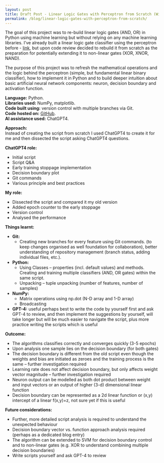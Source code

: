 ```yaml
---
layout: post
title: Draft Post - Linear Logic Gates with Perceptron from Scratch (WiP)
permalink: /blog/linear-logic-gates-with-perceptron-from-scratch/
---
```


The goal of this project was to re-build linear logic gates (AND, OR) in Python using machine learning but without relying on any machine learning libraries. I’ve already built a linear logic gate classifier using the perceptron before - [link](#), but upon code review decided to rebuild it from scratch as the preparation for potentially extending it to non-linear gates (XOR, XNOR, NAND).

The purpose of this project was to refresh the mathematical operations and the logic behind the perceptron (simple, but fundamental linear binary classifier), how to implement it in Python and to build deeper intuition about basic artificial neural network components: neuron, decision boundary and activation function.

**Language:** Python.  
**Libraries used:** NumPy, matplotlib.  
**Code built using:** version control with multiple branches via Git.  
**Code hosted on:** [GitHub](#).  
**AI assistance used:** ChatGPT4.  

**Approach:**  
Instead of creating the script from scratch I used ChatGPT4 to create it for me and then dissected the script asking ChatGPT4 questions.

**ChatGPT4 role:**
- Initial script
- Script Q&A
- Early training stoppage implementation
- Decision boundary plot
- Git commands
- Various principle and best practices

**My role:**
- Dissected the script and compared it my old version
- Added epoch counter to the early stoppage
- Version control
- Analysed the performance

**Things learnt:**
- **Git:**
  - Creating new branches for every feature using Git commands. (to keep changes organised as well foundation for collaboration), better understanding of repository management (branch status, adding individual files, etc.).
- **Python:**
  - Using Classes – properties (incl. default values) and methods. Creating and training multiple classifiers (AND, OR gates) within the same script.
  - Unpacking – tuple unpacking (number of features, number of samples)
- **NumPy:**
  - Matrix operations using np.dot (N-D array and 1-D array)
  - Broadcasting
- **GPT-4:** useful perhaps best to write the code by yourself first and ask GPT-4 to review, and then implement the suggestions by yourself, will take longer but will be much easier to navigate the script, plus more practice writing the scripts which is useful

**Outcome:**
- The algorithms classifies correctly and converges quickly (3-5 epochs)
- Upon analysis one sample lies on the decision boundary (for both gates)
- The decision boundary is different from the old script even though the weights and bias are initiated as zeroes and the training process is the same – further investigation required
- Learning rate does not affect decision boundary, but only affects weight vector magnitude – further investigation required
- Neuron output can be modelled as both dot product between weight and input vectors or an output of higher (3-d) dimensional linear function
- Decision boundary can be represented as a 2d linear function or (x,y) intercept of a linear f(x,y)=z, not sure yet if this is useful

**Future considerations:**
- Further, more detailed script analysis is required to understand the unexpected behaviour
- Decision boundary vector vs. function approach analysis required (perhaps as a dedicated blog entry)
- The algorithm can be extended to SVM for decision boundary control and to non-linear gates (e.g. XOR to understand combining multiple decision boundaries)
- Write scripts yourself and ask GPT-4 to review